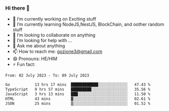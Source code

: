 ### Hi there 👋

<!--
**charlieScript/charlieScript** is a ✨ _special_ ✨ repository because its `README.md` (this file) appears on your GitHub profile.

Here are some ideas to get you started: -->

- 🔭 I’m currently working on Exciting stuff
- 🌱 I’m currently learning NodeJS,NestJS, BlockChain, and oother random stuff
- 👯 I’m looking to collaborate on anything
- 🤔 I’m looking for help with ...
- 💬 Ask me about anything
- 📫 How to reach me: gozione3@gmail.com
- 😄 Pronouns: HE/HIM
- ⚡ Fun fact: 
<!--START_SECTION:waka-->

```txt
From: 02 July 2023 - To: 09 July 2023

Go           13 hrs 17 mins  ████████████░░░░░░░░░░░░░   47.43 %
TypeScript   9 hrs 57 mins   █████████░░░░░░░░░░░░░░░░   35.56 %
JavaScript   3 hrs 13 mins   ███░░░░░░░░░░░░░░░░░░░░░░   11.50 %
HTML         43 mins         ▓░░░░░░░░░░░░░░░░░░░░░░░░   02.61 %
JSON         25 mins         ▒░░░░░░░░░░░░░░░░░░░░░░░░   01.52 %
```

<!--END_SECTION:waka-->
